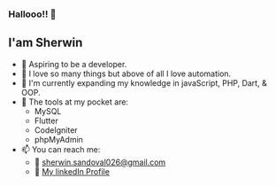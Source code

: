 ### Hallooo!! 👋

## I'am Sherwin

- 🤵 Aspiring to be a developer.
- 💖 I love so many things but above of all I love automation.
- 🧠 I'm currently expanding my knowledge in javaScript, PHP, Dart, & OOP.
- 🧰 The tools at my pocket are: 
  - MySQL
  - Flutter
  - CodeIgniter
  - phpMyAdmin
- 📫 You can reach me: 
  - 📧 [sherwin.sandoval026@gmail.com](mailto:sherwin.sandoval026@gmail.com)
  - 🔗 [My linkedIn Profile](https://www.linkedin.com/feed/)
  
<!--
**NastyKid/NastyKid** is a ✨ _special_ ✨ repository because its `README.md` (this file) appears on your GitHub profile.

Here are some ideas to get you started:

- 🔭 I’m currently takin
- 🌱 I’m currently learning ...
- 👯 I’m looking to collaborate on ...
- 🤔 I’m looking for help with ...
- 💬 Ask me about ...
- 📫 How to reach me: ...
- 😄 Pronouns: ...
- ⚡ Fun fact: ...
-->
